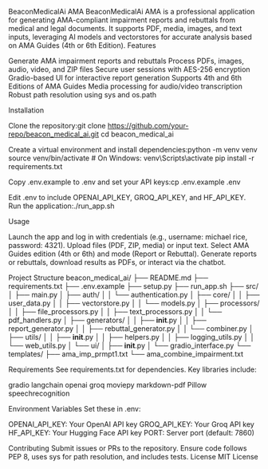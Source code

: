 BeaconMedicalAi AMA
BeaconMedicalAi AMA is a professional application for generating AMA-compliant impairment reports and rebuttals from medical and legal documents. It supports PDF, media, images, and text inputs, leveraging AI models and vectorstores for accurate analysis based on AMA Guides (4th or 6th Edition).
Features

Generate AMA impairment reports and rebuttals
Process PDFs, images, audio, video, and ZIP files
Secure user sessions with AES-256 encryption
Gradio-based UI for interactive report generation
Supports 4th and 6th Editions of AMA Guides
Media processing for audio/video transcription
Robust path resolution using sys and os.path

Installation

Clone the repository:git clone https://github.com/your-repo/beacon_medical_ai.git
cd beacon_medical_ai


Create a virtual environment and install dependencies:python -m venv venv
source venv/bin/activate  # On Windows: venv\Scripts\activate
pip install -r requirements.txt


Copy .env.example to .env and set your API keys:cp .env.example .env

Edit .env to include OPENAI_API_KEY, GROQ_API_KEY, and HF_API_KEY.
Run the application:./run_app.sh



Usage

Launch the app and log in with credentials (e.g., username: michael rice, password: 4321).
Upload files (PDF, ZIP, media) or input text.
Select AMA Guides edition (4th or 6th) and mode (Report or Rebuttal).
Generate reports or rebuttals, download results as PDFs, or interact via the chatbot.

Project Structure
beacon_medical_ai/
├── README.md
├── requirements.txt
├── .env.example
├── setup.py
├── run_app.sh
├── src/
│   ├── main.py
│   ├── auth/
│   │   └── authentication.py
│   ├── core/
│   │   ├── user_data.py
│   │   ├── vectorstore.py
│   │   └── models.py
│   ├── processors/
│   │   ├── file_processors.py
│   │   ├── text_processors.py
│   │   └── pdf_handlers.py
│   ├── generators/
│   │   ├── __init__.py
│   │   ├── report_generator.py
│   │   ├── rebuttal_generator.py
│   │   └── combiner.py
│   ├── utils/
│   │   ├── __init__.py
│   │   ├── helpers.py
│   │   ├── logging_utils.py
│   │   └── web_utils.py
│   └── ui/
│       ├── __init__.py
│       └── gradio_interface.py
└── templates/
    ├── ama_imp_prmpt1.txt
    └── ama_combine_impairment.txt

Requirements
See requirements.txt for dependencies. Key libraries include:

gradio
langchain
openai
groq
moviepy
markdown-pdf
Pillow
speechrecognition

Environment Variables
Set these in .env:

OPENAI_API_KEY: Your OpenAI API key
GROQ_API_KEY: Your Groq API key
HF_API_KEY: Your Hugging Face API key
PORT: Server port (default: 7860)

Contributing
Submit issues or PRs to the repository. Ensure code follows PEP 8, uses sys for path resolution, and includes tests.
License
MIT License